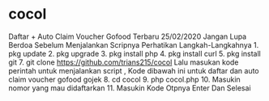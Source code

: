 # cocol
Daftar + Auto Claim Voucher Gofood Terbaru 25/02/2020   Jangan Lupa Berdoa Sebelum Menjalankan Scripnya Perhatikan Langkah-Langkahnya  1. pkg update 2. pkg upgrade 3. pkg install php 4. pkg install curl 5. pkg install git 7. git clone https://github.com/trians215/cocol Lalu masukan kode perintah untuk menjalankan script , Kode dibawah ini untuk daftar dan auto claim voucher gofood gojek 8. cd cocol 9. php cocol.php 10. Masukin nomor yang mau didaftarkan 11. Masukin Kode Otpnya Enter Dan Selesai
